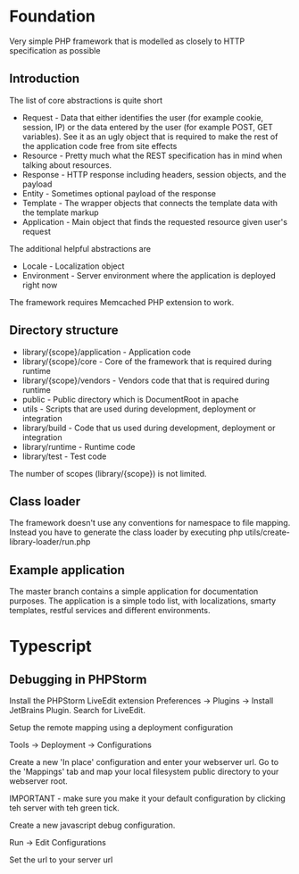 Foundation
====================

Very simple PHP framework that is modelled as closely to HTTP specification as possible

Introduction
--------------------
The list of core abstractions is quite short
* Request - Data that either identifies the user (for example cookie, session, IP) or the data entered by the user (for example POST, GET variables).
See it as an ugly object that is required to make the rest of the application code free from site effects
* Resource - Pretty much what the REST specification has in mind when talking about resources.
* Response - HTTP response including headers, session objects, and the payload
* Entity - Sometimes optional payload of the response
* Template - The wrapper objects that connects the template data with the template markup
* Application - Main object that finds the requested resource given user's request

The additional helpful abstractions are
* Locale - Localization object
* Environment - Server environment where the application is deployed right now

The framework requires Memcached PHP extension to work.

Directory structure
--------------------
* library/{scope}/application - Application code
* library/{scope}/core - Core of the framework that is required during runtime
* library/{scope}/vendors - Vendors code that that is required during runtime
* public - Public directory which is DocumentRoot in apache
* utils - Scripts that are used during development, deployment or integration
* library/build - Code that us used during development, deployment or integration
* library/runtime - Runtime code
* library/test - Test code

The number of scopes (library/{scope}) is not limited.

Class loader
--------------------
The framework doesn't use any conventions for namespace to file mapping. Instead you have to generate the class loader
by executing php utils/create-library-loader/run.php

Example application
--------------------
The master branch contains a simple application for documentation purposes. The application is a simple todo list, with
localizations, smarty templates, restful services and different environments.


Typescript
=====================

Debugging in PHPStorm
---------------------
Install the PHPStorm LiveEdit extension
Preferences -> Plugins -> Install JetBrains Plugin.
Search for LiveEdit.

Setup the remote mapping using a deployment configuration

Tools -> Deployment -> Configurations

Create a new 'In place' configuration and enter your webserver url. Go to the 'Mappings' tab and map your local filesystem public directory to your webserver root.

IMPORTANT - make sure you make it your default configuration by clicking teh server with teh green tick.

Create a new javascript debug configuration.

Run -> Edit Configurations

Set the url to your server url


